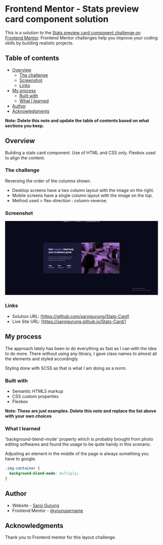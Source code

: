 # Frontend Mentor - Stats preview card component solution

This is a solution to the [Stats preview card component challenge on Frontend Mentor](https://www.frontendmentor.io/challenges/stats-preview-card-component-8JqbgoU62). Frontend Mentor challenges help you improve your coding skills by building realistic projects. 

## Table of contents

- [Overview](#overview)
  - [The challenge](#the-challenge)
  - [Screenshot](#screenshot)
  - [Links](#links)
- [My process](#my-process)
  - [Built with](#built-with)
  - [What I learned](#what-i-learned)
- [Author](#author)
- [Acknowledgments](#acknowledgments)

**Note: Delete this note and update the table of contents based on what sections you keep.**

## Overview
Building a stats card component. Use of HTML and CSS only. Flexbox used to align the content.

### The challenge

Reversing the order of the columns shown.
- Desktop screens have a two column layout with the image on the right.
- Mobile screens have a single column layout with the image on the top.
- Method used > flex-direction : column-reverse;

### Screenshot

![](./screenshot.png)


### Links

- Solution URL: [https://github.com/sarojgurung/Stats-Card]
- Live Site URL: [https://sarojgurung.github.io/Stats-Card/]

## My process

The approach lately has been to do everything as fast as I can with the idea to do more. There without using any library, I gave class names to almost all the elements and styled accordingly.

Styling done with SCSS as that is what I am doing as a norm.

### Built with

- Semantic HTML5 markup
- CSS custom properties
- Flexbox

**Note: These are just examples. Delete this note and replace the list above with your own choices**

### What I learned

'background-blend-mode' property which is probably brought from photo editing softwares and found the usage to be quite handy in this scenario.

Adjusting an element in the middle of the page is always something you have to google. 

```css
.img-container {
  background-blend-mode: multiply;
}
```

## Author

- Website - [Saroj Gurung](https://www.sarojgurung.com)
- Frontend Mentor - [@yourusername](hhttps://www.frontendmentor.io/profile/Sarojgurung1992)

## Acknowledgments

Thank you to Frontend mentor for this layout challenge.
